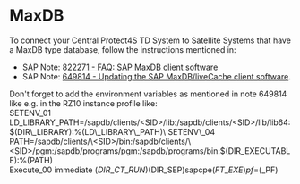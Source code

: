 # MaxDB

To connect your Central Protect4S TD System to Satellite Systems that have a MaxDB type database, follow the instructions mentioned in:

* SAP Note: [822271 - FAQ: SAP MaxDB client software](http://service.sap.com/sap/support/notes/822271)
* SAP Note: [649814 - Updating the SAP MaxDB/liveCache client software](http://service.sap.com/sap/support/notes/649814).

Don't forget to add the environment variables as mentioned in note 649814 like e.g. in the RZ10 instance profile like:\
SETENV\_01 LD\_LIBRARY\_PATH=/sapdb/clients/\<SID>/lib:/sapdb/clients/\<SID>/lib/lib64:$(DIR\_LIBRARY):%(LD\_LIBRARY\_PATH)\
SETENV\_04 PATH=/sapdb/clients/\<SID>/bin:/sapdb/clients/\<SID>/pgm:/sapdb/programs/pgm:/sapdb/programs/bin:$(DIR\_EXECUTABLE):%(PATH)\
Execute\_00 immediate $(DIR\_CT\_RUN)$(DIR\_SEP)sapcpe$(FT\_EXE) pf=$(\_PF)
